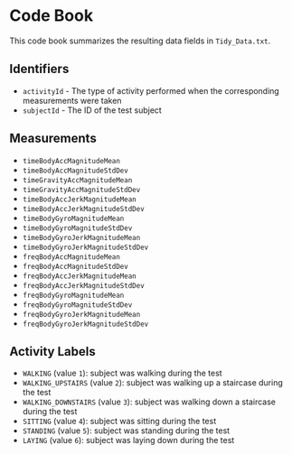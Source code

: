 # Code Book

This code book summarizes the resulting data fields in `Tidy_Data.txt`.

## Identifiers

* `activityId` - The type of activity performed when the corresponding measurements were taken
* `subjectId` - The ID of the test subject

## Measurements

* `timeBodyAccMagnitudeMean`
* `timeBodyAccMagnitudeStdDev`
* `timeGravityAccMagnitudeMean`
* `timeGravityAccMagnitudeStdDev`
* `timeBodyAccJerkMagnitudeMean`
* `timeBodyAccJerkMagnitudeStdDev`
* `timeBodyGyroMagnitudeMean`
* `timeBodyGyroMagnitudeStdDev`
* `timeBodyGyroJerkMagnitudeMean`
* `timeBodyGyroJerkMagnitudeStdDev`
* `freqBodyAccMagnitudeMean`
* `freqBodyAccMagnitudeStdDev`
* `freqBodyAccJerkMagnitudeMean`
* `freqBodyAccJerkMagnitudeStdDev`
* `freqBodyGyroMagnitudeMean`
* `freqBodyGyroMagnitudeStdDev`
* `freqBodyGyroJerkMagnitudeMean`
* `freqBodyGyroJerkMagnitudeStdDev`

## Activity Labels

* `WALKING` (value `1`): subject was walking during the test
* `WALKING_UPSTAIRS` (value `2`): subject was walking up a staircase during the test
* `WALKING_DOWNSTAIRS` (value `3`): subject was walking down a staircase during the test
* `SITTING` (value `4`): subject was sitting during the test
* `STANDING` (value `5`): subject was standing during the test
* `LAYING` (value `6`): subject was laying down during the test
